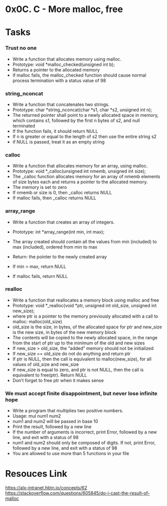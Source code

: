# 0x0C. C - More malloc, free

# Tasks

### Trust no one
*	Write a function that allocates memory using malloc.
*	Prototype: void *malloc_checked(unsigned int b);
*	Returns a pointer to the allocated memory
*	if malloc fails, the malloc_checked function should cause normal process termination with a status value of 98

### string_nconcat
*	Write a function that concatenates two strings.
*	Prototype: char *string_nconcat(char *s1, char *s2, unsigned int n);
*	The returned pointer shall point to a newly allocated space in memory, which contains s1, followed by the first n bytes of s2, and null terminated
*	If the function fails, it should return NULL
*	If n is greater or equal to the length of s2 then use the entire string s2
*	if NULL is passed, treat it as an empty string

### calloc
*	Write a function that allocates memory for an array, using malloc.
*	Prototype: void *_calloc(unsigned int nmemb, unsigned int size);
*	The _calloc function allocates memory for an array of nmemb elements of size bytes each and returns a pointer to the allocated memory.
*	The memory is set to zero
*	If nmemb or size is 0, then _calloc returns NULL
*	If malloc fails, then _calloc returns NULL

### array_range
*	Write a function that creates an array of integers.

*	Prototype: int *array_range(int min, int max);
*	The array created should contain all the values from min (included) to max (included), ordered from min to max
*	Return: the pointer to the newly created array
*	If min > max, return NULL
*	If malloc fails, return NULL

### realloc
*	Write a function that reallocates a memory block using malloc and free
*	Prototype: void *_realloc(void *ptr, unsigned int old_size, unsigned int new_size);
*	where ptr is a pointer to the memory previously allocated with a call to malloc: malloc(old_size)
*	old_size is the size, in bytes, of the allocated space for ptr
and new_size is the new size, in bytes of the new memory block
*	The contents will be copied to the newly allocated space, in the range from the start of ptr up to the minimum of the old and new sizes
*	If new_size > old_size, the “added” memory should not be initialized
*	If new_size == old_size do not do anything and return ptr
*	If ptr is NULL, then the call is equivalent to malloc(new_size), for all values of old_size and new_size
*	If new_size is equal to zero, and ptr is not NULL, then the call is equivalent to free(ptr). Return NULL
*	Don’t forget to free ptr when it makes sense 

### We must accept finite disappointment, but never lose infinite hope
*	Write a program that multiplies two positive numbers.
*	Usage: mul num1 num2
*	num1 and num2 will be passed in base 10
*	Print the result, followed by a new line
*	If the number of arguments is incorrect, print Error, followed by a new line, and exit with a status of 98
*	num1 and num2 should only be composed of digits. If not, print Error, followed by a new line, and exit with a status of 98
*	You are allowed to use more than 5 functions in your file

# Resouces Link
https://alx-intranet.hbtn.io/concepts/62
https://stackoverflow.com/questions/605845/do-i-cast-the-result-of-malloc
